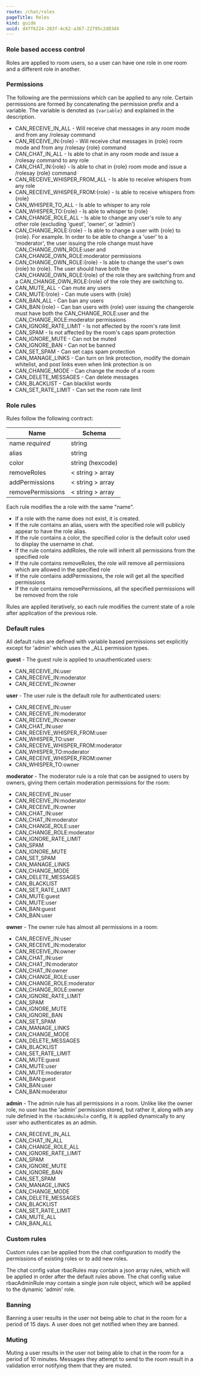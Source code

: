 ```yaml
---
route: /chat/roles
pageTitle: Roles
kind: guide
uuid: d47f6224-283f-4c62-a367-22795c2d83d4
---
```


### Role based access control
Roles are applied to room users, so a user can have one role in one room and a different role in another.

### Permissions
The following are the permissions which can be applied to any role. Certain permissions are formed by concatenating the permission prefix and a variable. The variable is denoted as `{variable}` and explained in the description.

- CAN_RECEIVE_IN_ALL - Will receive chat messages in any room mode and from any /rolesay command
- CAN_RECEIVE_IN:{role} - Will receive chat messages in {role} room mode and from any /rolesay {role} command
- CAN_CHAT_IN_ALL - Is able to chat in any room mode and issue a /rolesay command to any role
- CAN_CHAT_IN:{role} - Is able to chat in {role} room mode and issue a /rolesay {role} command
- CAN_RECEIVE_WHISPER_FROM_ALL - Is able to receive whispers from any role
- CAN_RECEIVE_WHISPER_FROM:{role} - Is able to receive whispers from {role}
- CAN_WHISPER_TO_ALL - Is able to whisper to any role
- CAN_WHISPER_TO:{role} - Is able to whisper to {role}
- CAN_CHANGE_ROLE_ALL - Is able to change any user's role to any other role (excluding 'guest', 'owner', or 'admin')
- CAN_CHANGE_ROLE:{role} - Is able to change a user with {role} to {role}. For example. In order to be able to change a 'user' to a 'moderator', the user issuing the role change must have CAN_CHANGE_OWN_ROLE:user and CAN_CHANGE_OWN_ROLE:moderator permissions
- CAN_CHANGE_OWN_ROLE:{role} - Is able to change the user's own {role} to {role}. The user should have both the CAN_CHANGE_OWN_ROLE:{role} of the role they are switching from and a CAN_CHANGE_OWN_ROLE:{role} of the role they are switching to.
- CAN_MUTE_ALL - Can mute any users
- CAN_MUTE:{role} - Can mute users with {role}
- CAN_BAN_ALL - Can ban any users
- CAN_BAN:{role} - Can ban users with {role} user issuing the changerole must have both the CAN_CHANGE_ROLE:user and the CAN_CHANGE_ROLE:moderator permissions
- CAN_IGNORE_RATE_LIMIT - Is not affected by the room's rate limit
- CAN_SPAM - Is not affected by the room's caps spam protection
- CAN_IGNORE_MUTE - Can not be muted
- CAN_IGNORE_BAN - Can not be banned
- CAN_SET_SPAM - Can set caps spam protection
- CAN_MANAGE_LINKS - Can turn on link protection, modify the domain whitelist, and post links even when link protection is on
- CAN_CHANGE_MODE - Can change the mode of a room
- CAN_DELETE_MESSAGES - Can delete messages
- CAN_BLACKLIST - Can blacklist words
- CAN_SET_RATE_LIMIT - Can set the room rate limit

### Role rules
Rules follow the following contract:

| Name | Schema	|
| ------ | ---- |
| name *required* | string |
| alias | string |
| color | 	string (hexcode) |
| removeRoles | < string > array |
| addPermissions | < string > array |
| removePermissions | < string > array |

Each rule modifies the a role with the same "name".

- If a role with the name does not exist, it is created.
- If the rule contains an alias, users with the specified role will publicly appear to have the role alias.
- If the rule contains a color, the specified color is the default color used to display the username in chat.
- If the rule contains addRoles, the role will inherit all permissions from the specified role
- If the rule contains removeRoles, the role will remove all permissions which are allowed in the specified role
- If the rule contains addPermissions, the role will get all the specified permissions
- If the rule contains removePermissions, all the specified permissions will be removed from the role

Rules are applied iteratively, so each rule modifies the current state of a role after application of the previous role.

### Default rules
All default rules are defined with variable based permissions set explicitly except for 'admin' which uses the _ALL permission types.

**guest** - The guest rule is applied to unauthenticated users:
- CAN_RECEIVE_IN:user
- CAN_RECEIVE_IN:moderator
- CAN_RECEIVE_IN:owner

**user** - The user rule is the default role for authenticated users:
- CAN_RECEIVE_IN:user
- CAN_RECEIVE_IN:moderator
- CAN_RECEIVE_IN:owner
- CAN_CHAT_IN:user
- CAN_RECEIVE_WHISPER_FROM:user
- CAN_WHISPER_TO:user
- CAN_RECEIVE_WHISPER_FROM:moderator
- CAN_WHISPER_TO:moderator
- CAN_RECEIVE_WHISPER_FROM:owner
- CAN_WHISPER_TO:owner

**moderator** - The moderator rule is a role that can be assigned to users by owners, giving them certain moderation permissions for the room:
- CAN_RECEIVE_IN:user
- CAN_RECEIVE_IN:moderator
- CAN_RECEIVE_IN:owner
- CAN_CHAT_IN:user
- CAN_CHAT_IN:moderator
- CAN_CHANGE_ROLE:user
- CAN_CHANGE_ROLE:moderator
- CAN_IGNORE_RATE_LIMIT
- CAN_SPAM
- CAN_IGNORE_MUTE
- CAN_SET_SPAM
- CAN_MANAGE_LINKS
- CAN_CHANGE_MODE
- CAN_DELETE_MESSAGES
- CAN_BLACKLIST
- CAN_SET_RATE_LIMIT
- CAN_MUTE:guest
- CAN_MUTE:user
- CAN_BAN:guest
- CAN_BAN:user

**owner** - The owner rule has almost all permissions in a room:
- CAN_RECEIVE_IN:user
- CAN_RECEIVE_IN:moderator
- CAN_RECEIVE_IN:owner
- CAN_CHAT_IN:user
- CAN_CHAT_IN:moderator
- CAN_CHAT_IN:owner
- CAN_CHANGE_ROLE:user
- CAN_CHANGE_ROLE:moderator
- CAN_CHANGE_ROLE:owner
- CAN_IGNORE_RATE_LIMIT
- CAN_SPAM
- CAN_IGNORE_MUTE
- CAN_IGNORE_BAN
- CAN_SET_SPAM
- CAN_MANAGE_LINKS
- CAN_CHANGE_MODE
- CAN_DELETE_MESSAGES
- CAN_BLACKLIST
- CAN_SET_RATE_LIMIT
- CAN_MUTE:guest
- CAN_MUTE:user
- CAN_MUTE:moderator
- CAN_BAN:guest
- CAN_BAN:user
- CAN_BAN:moderator

**admin** - The admin rule has all permissions in a room. Unlike like the owner role, no user has the 'admin' permission stored, but rather it, along
with any rule definied in the `rbacAdminRule` config, it is applied dynamically to any user who authenticates as an admin.

- CAN_RECEIVE_IN_ALL
- CAN_CHAT_IN_ALL
- CAN_CHANGE_ROLE_ALL
- CAN_IGNORE_RATE_LIMIT
- CAN_SPAM
- CAN_IGNORE_MUTE
- CAN_IGNORE_BAN
- CAN_SET_SPAM
- CAN_MANAGE_LINKS
- CAN_CHANGE_MODE
- CAN_DELETE_MESSAGES
- CAN_BLACKLIST
- CAN_SET_RATE_LIMIT
- CAN_MUTE_ALL
- CAN_BAN_ALL

### Custom rules
Custom rules can be applied from the chat configuration to modify the permissions of existing roles or to add new roles.

The chat config value rbacRules may contain a json array rules, which will be applied in order after the default rules above. The chat config value rbacAdminRule may contain a single json rule object, which will be applied to the dynamic 'admin' role.

### Banning
Banning a user results in the user not being able to chat in the room for a period of 15 days. A user does not get notified when they are banned.

### Muting
Muting a user results in the user not being able to chat in the room for a period of 10 minutes. Messages they attempt to send to the room result in a validation error notifying them that they are muted.